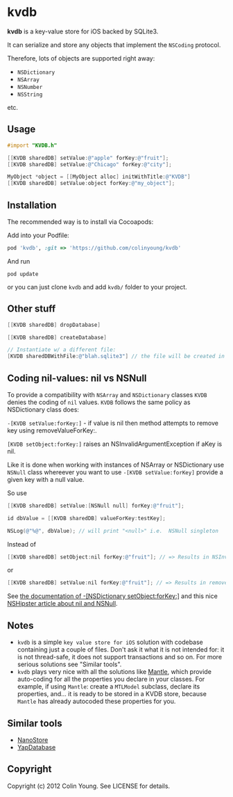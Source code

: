 # kvdb

**kvdb** is a key-value store for iOS backed by SQLite3.

It can serialize and store any objects that implement the `NSCoding` protocol.

Therefore, lots of objects are supported right away:

- `NSDictionary`
- `NSArray`
- `NSNumber`
- `NSString`

etc.

## Usage

```objective-c
#import "KVDB.h"

[[KVDB sharedDB] setValue:@"apple" forKey:@"fruit"];
[[KVDB sharedDB] setValue:@"Chicago" forKey:@"city"];

MyObject *object = [[MyObject alloc] initWithTitle:@"KVDB"]
[[KVDB sharedDB] setValue:object forKey:@"my_object"];
```

## Installation

The recommended way is to install via Cocoapods:

Add into your Podfile:

```ruby
pod 'kvdb', :git => 'https://github.com/colinyoung/kvdb'
```

And run 

```
pod update
```

or you can just clone `kvdb` and add `kvdb/` folder to your project.

## Other stuff

```objective-c
[[KVDB sharedDB] dropDatabase]

[[KVDB sharedDB] createDatabase]

// Instantiate w/ a different file:
[KVDB sharedDBWithFile:@"blah.sqlite3"] // the file will be created in your documents directory.
```

## Coding nil-values: nil vs NSNull

To provide a compatibility with `NSArray` and `NSDictionary` classes `KVDB` denies the coding of `nil` values. `KVDB` follows the same policy as NSDictionary class does: 

`-[KVDB setValue:forKey:]` - if value is nil then method attempts to remove key using removeValueForKey:.

`[KVDB setObject:forKey:]` raises an NSInvalidArgumentException if aKey is nil.

Like it is done when working with instances of NSArray or NSDictionary use `NSNull` class whereever you want to use `-[KVDB setValue:forKey]` provide a given key with a null value.

So use

```objective-c
[[KVDB sharedDB] setValue:[NSNull null] forKey:@"fruit"];

id dbValue = [[KVDB sharedDB] valueForKey:testKey]; 

NSLog(@"%@", dbValue); // will print "<null>" i.e.  NSNull singleton
```

Instead of

```objective-c
[[KVDB sharedDB] setObject:nil forKey:@"fruit"]; // => Results in NSInvalidArgumentException
```
or 

```objective-c
[[KVDB sharedDB] setValue:nil forKey:@"fruit"]; // => Results in removeValueForKey: behavior 
```

See [the documentation of -[NSDictionary setObject:forKey:]](https://developer.apple.com/library/ios/documentation/cocoa/reference/foundation/Classes/NSMutableDictionary_Class/Reference/Reference.html#//apple_ref/occ/instm/NSMutableDictionary/setObject:forKey:) and this nice [NSHipster article about nil and NSNull](http://nshipster.com/nil/).

## Notes

* `kvdb` is a simple `key value store for iOS` solution with codebase containing just a couple of files. Don't ask it what it is not intended for: it is not thread-safe, it does not support transactions and so on. For more serious solutions see "Similar tools".
* `kvdb` plays very nice with all the solutions like [Mantle](https://github.com/github/Mantle), which provide auto-coding for all the properties you declare in your classes. For example, if using `Mantle`: create a `MTLModel` subclass, declare its properties, and... it is ready to be stored in a KVDB store, because `Mantle` has already autocoded these properties for you.

## Similar tools

* [NanoStore](https://github.com/tciuro/NanoStore/)
* [YapDatabase](https://github.com/yaptv/YapDatabase)

## Copyright

Copyright (c) 2012 Colin Young. See LICENSE for details.
